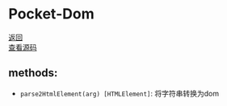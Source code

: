 # Pocket-Dom
[返回](https://github.com/yanyj1993/pocket-es6)<br>
[查看源码](../src/pocket-dom/index.js)
## methods:

* `parse2HtmlElement(arg) [HTMLElement]`: 将字符串转换为dom

